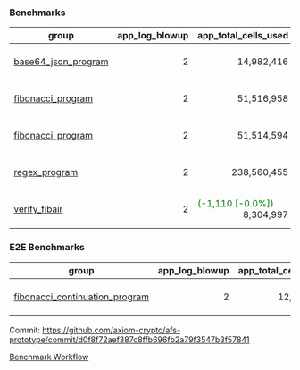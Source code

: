### Benchmarks
| group | app_log_blowup | app_total_cells_used | app_total_cycles | app_total_proof_time_ms | leaf_log_blowup | leaf_total_cells_used | leaf_total_cycles | leaf_total_proof_time_ms | instance | alloc |
|---|---|---|---|---|---|---|---|---|---|---|
| [ base64_json_program ](https://github.com/axiom-crypto/afs-prototype/blob/gh-pages/benchmarks-pr/850/individual/base64_json-2-2-64cpu-linux-arm64-mimalloc.md) | <div style='text-align: right'> 2 </div>  | <div style='text-align: right'> 14,982,416 </div>  | <div style='text-align: right'> 217,310 </div>  | <span style='color: green'>(-24.0 [-0.9%])</span><div style='text-align: right'> 2,518.0 </div>  | <div style='text-align: right'> - </div>  | <div style='text-align: right'> - </div>  | <div style='text-align: right'> - </div>  | <div style='text-align: right'> - </div>  | 64cpu-linux-arm64 | mimalloc |
| [ fibonacci_program ](https://github.com/axiom-crypto/afs-prototype/blob/gh-pages/benchmarks-pr/850/individual/fibonacci-2-2-64cpu-linux-arm64-mimalloc.md) | <div style='text-align: right'> 2 </div>  | <div style='text-align: right'> 51,516,958 </div>  | <div style='text-align: right'> 1,500,219 </div>  | <span style='color: green'>(-7.0 [-0.1%])</span><div style='text-align: right'> 6,446.0 </div>  | <div style='text-align: right'> - </div>  | <div style='text-align: right'> - </div>  | <div style='text-align: right'> - </div>  | <div style='text-align: right'> - </div>  | 64cpu-linux-arm64 | mimalloc |
| [ fibonacci_program ](https://github.com/axiom-crypto/afs-prototype/blob/gh-pages/benchmarks-pr/850/individual/fibonacci-2-2-64cpu-linux-x64-jemalloc.md) | <div style='text-align: right'> 2 </div>  | <div style='text-align: right'> 51,514,594 </div>  | <div style='text-align: right'> 1,500,219 </div>  | <span style='color: red'>(+137.0 [+2.0%])</span><div style='text-align: right'> 6,864.0 </div>  | <div style='text-align: right'> - </div>  | <div style='text-align: right'> - </div>  | <div style='text-align: right'> - </div>  | <div style='text-align: right'> - </div>  | 64cpu-linux-x64 | jemalloc |
| [ regex_program ](https://github.com/axiom-crypto/afs-prototype/blob/gh-pages/benchmarks-pr/850/individual/regex-2-2-64cpu-linux-arm64-mimalloc.md) | <div style='text-align: right'> 2 </div>  | <div style='text-align: right'> 238,560,455 </div>  | <div style='text-align: right'> 4,181,220 </div>  | <span style='color: red'>(+87.0 [+0.3%])</span><div style='text-align: right'> 27,201.0 </div>  | <div style='text-align: right'> - </div>  | <div style='text-align: right'> - </div>  | <div style='text-align: right'> - </div>  | <div style='text-align: right'> - </div>  | 64cpu-linux-arm64 | mimalloc |
| [ verify_fibair ](https://github.com/axiom-crypto/afs-prototype/blob/gh-pages/benchmarks-pr/850/individual/verify_fibair-2-2-64cpu-linux-arm64-mimalloc.md) | <div style='text-align: right'> 2 </div>  | <span style='color: green'>(-1,110 [-0.0%])</span><div style='text-align: right'> 8,304,997 </div>  | <span style='color: green'>(-45 [-0.0%])</span><div style='text-align: right'> 199,097 </div>  | <span style='color: green'>(-14.0 [-0.9%])</span><div style='text-align: right'> 1,470.0 </div>  | <div style='text-align: right'> - </div>  | <div style='text-align: right'> - </div>  | <div style='text-align: right'> - </div>  | <div style='text-align: right'> - </div>  | 64cpu-linux-arm64 | mimalloc |

### E2E Benchmarks
| group | app_log_blowup | app_total_cells_used | app_total_cycles | app_total_proof_time_ms | leaf_log_blowup | leaf_total_cells_used | leaf_total_cycles | leaf_total_proof_time_ms | root_log_blowup | root_total_cells_used | root_total_cycles | root_total_proof_time_ms | internal_log_blowup | internal_total_cells_used | internal_total_cycles | internal_total_proof_time_ms | instance | alloc |
|---|---|---|---|---|---|---|---|---|---|---|---|---|---|---|---|---|---|---|
| [ fibonacci_continuation_program ](https://github.com/axiom-crypto/afs-prototype/blob/gh-pages/benchmarks-pr/850/individual/fib_e2e-2-2-2-2-64cpu-linux-arm64-mimalloc.md) | <div style='text-align: right'> 2 </div>  | <div style='text-align: right'> 12,161,128 </div>  | <div style='text-align: right'> 12,000,219 </div>  | <div style='text-align: right'> 36,663.0 </div>  | <div style='text-align: right'> 2 </div>  | <div style='text-align: right'> 143,993,815 </div>  | <div style='text-align: right'> 3,633,127 </div>  | <div style='text-align: right'> 74,773.0 </div>  | <div style='text-align: right'> 2 </div>  | <div style='text-align: right'> 987,045,095 </div>  | <div style='text-align: right'> 24,119,888 </div>  | <div style='text-align: right'> 94,638.0 </div>  | <div style='text-align: right'> 2 </div>  | <div style='text-align: right'> 858,796,667 </div>  | <div style='text-align: right'> 21,776,810 </div>  | <div style='text-align: right'> 84,214.0 </div>  | 64cpu-linux-arm64 | mimalloc |


Commit: https://github.com/axiom-crypto/afs-prototype/commit/d0f8f72aef387c8ffb696fb2a79f3547b3f57841

[Benchmark Workflow](https://github.com/axiom-crypto/afs-prototype/actions/runs/11959225207)
